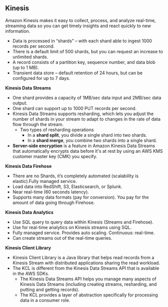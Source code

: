## Kinesis

Amazon Kinesis makes it easy to collect, process, and analyze real-time, streaming data so you can get timely insights and react quickly to new information.

- Data is processed in “shards” – with each shard able to ingest 1000 records per second.
- There is a default limit of 500 shards, but you can request an increase to unlimited shards.
- A record consists of a partition key, sequence number, and data blob (up to 1 MB).
- Transient data store – default retention of 24 hours, but can be configured for up to 7 days.

__Kinesis Data Streams__

- One shard provides a capacity of 1MB/sec data input and 2MB/sec data output.
- One shard can support up to 1000 PUT records per second.
- Kinesis Data Streams supports resharding, which lets you adjust the number of shards in your stream to adapt to changes in the rate of data flow through the stream.
  - Two types of resharding operations
    - In a __shard split__, you divide a single shard into two shards.
    - In a __shard merge__, you combine two shards into a single shard.
- __Server-side encryption__ is a feature in Amazon Kinesis Data Streams that automatically encrypts data before it's at rest by using an AWS KMS customer master key (CMK) you specify.

__Kinesis Data Firehose__

- There are no Shards, it’s completely automated (scalability is elastic).Fully managed service.
- Load data into RedShift, S3, Elasticsearch, or Splunk.
- Near real-time (60 seconds latency).
- Supports many data formats (pay for conversion). You pay for the amount of data going through Firehose.

__Kinesis Data Analytics__

- Use SQL query to query data within Kinesis (Streams and Firehose).
- Use for real-time analytics on Kinesis streams using SQL.
- Fully managed service. Provides auto scaling. Continuous: real-time.
- Can create streams out of the real-time queries.

__Kinesis Client Library__

- Kinesis Client Library is a Java library that helps read records from a Kinesis Stream with distributed applications sharing the read workload.
- The KCL is different from the Kinesis Data Streams API that is available in the AWS SDKs.
    - The Kinesis Data Streams API helps you manage many aspects of Kinesis Data Streams (including creating streams, resharding, and putting and getting records).
    - The KCL provides a layer of abstraction specifically for processing data in a consumer role.